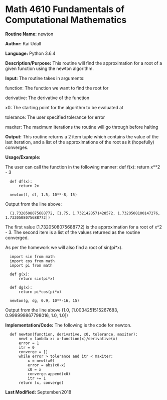 # Math 4610 Fundamentals of Computational Mathematics

**Routine Name:**           newton

**Author:** Kai Udall

**Language:** Python 3.6.4

**Description/Purpose:** This routine will find the approximation for a root of a given function using the newton algorithm.

**Input:** The routine takes in arguments:

function: The function we want to find the root for

derivative: The derivative of the function

x0: The starting point for the algorithm to be evaluated at

tolerance: The user specified tolerance for error

maxiter: The maximum iterations the routine will go through before halting

**Output:** This routine returns a 2 item tuple which contains the value of the last iteration, and a list of the approximations of the root as it (hopefully) converges.

**Usage/Example:**

The user can call the function in the following manner:
      def f(x):
          return x**2 - 3
          
      def df(x):
          return 2x
      
      newton(f, df, 1.5, 10**-8, 15)

Output from the line above:

      (1.7320508075688772, [1.75, 1.7321428571428572, 1.7320508100147276, 1.7320508075688772])

The first value (1.7320508075688772) is the approximation for a root of x^2 - 3. The second item is a list of the values returned as the routine converged.

As per the homework we will also find a root of sin(pi*x). 

      import sin from math
      import cos from math
      import pi from math
      
      def g(x):
          return sin(pi*x)
      
      def dg(x):
          return pi*cos(pi*x)
      
      newton(g, dg, 0.9, 10**-16, 15)

Output from the line above
      (1.0, [1.0034251515267683, 0.999999867798016, 1.0, 1.0])

**Implementation/Code:** The following is the code for newton.
      
      def newton(function, derivative, x0, tolerance, maxiter):
          newt = lambda x: x-function(x)/derivative(x)
          error = 1
          itr = 0
          converge = []
          while error > tolerance and itr < maxiter:
              x = newt(x0)
              error = abs(x0-x)
              x0 = x
              converge.append(x0)
              itr += 1
          return (x, converge)
      


**Last Modified:** September/2018
